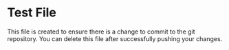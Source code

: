 # Test File

This file is created to ensure there is a change to commit to the git repository. You can delete this file after successfully pushing your changes.
